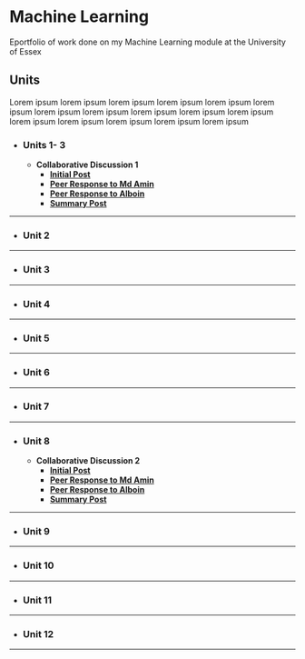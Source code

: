 # Machine Learning
Eportfolio of work done on my Machine Learning module at the University of Essex

## Units
Lorem ipsum lorem ipsum lorem ipsum lorem ipsum lorem ipsum lorem ipsum lorem ipsum lorem ipsum lorem ipsum lorem ipsum lorem ipsum lorem ipsum lorem ipsum lorem ipsum lorem ipsum lorem ipsum
- ### Units 1- 3
	- **Collaborative Discussion 1**
		- **[Initial Post](yemigabriel.github.io/ml/discussion1_initial_post)**
		- **[Peer Response to Md Amin](#)**
		- **[Peer Response to Alboin](#)**
		- **[Summary Post](#)**
---
- ### Unit 2 
---
- ### Unit 3
---
- ### Unit 4
---
- ### Unit 5
---
- ### Unit 6
---
- ### Unit 7
---
- ### Unit 8
	- **Collaborative Discussion 2**
		- **[Initial Post](yemigabriel.github.io/ml/discussion1_initial_post)**
		- **[Peer Response to Md Amin](#)**
		- **[Peer Response to Alboin](#)**
		- **[Summary Post](#)**
---
- ### Unit 9
---
- ### Unit 10
---
- ### Unit 11
---
- ### Unit 12
---